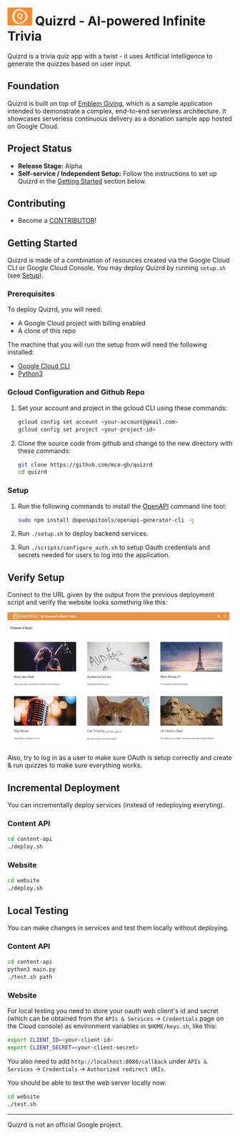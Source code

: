 # <img src="website/static/logo.png" height="40"> Quizrd - AI-powered Infinite Trivia

Quizrd is a trivia quiz app with a twist - it uses Artificial Intelligence to generate the quizzes based on user input.

## Foundation

Quizrd is built on top of [Emblem Giving](https://github.com/GoogleCloudPlatform/emblem), which is a sample application intended to demonstrate a complex, end-to-end serverless architecture. It showcases serverless continuous delivery as a donation sample app hosted on Google Cloud.

<!--
## Architecture

### Data/User Model
<img src="website/static/datauser.png" height="300">

### Creator/Hosting Flow
<img src="website/static/creator.png" height="300">

### Player Flow
<img src="website/static/player.png" height="300">
-->

## Project Status

* **Release Stage:** Alpha
* **Self-service / Independent Setup:** Follow the instructions to set up Quizrd in the [Getting Started](#getting-started) section below.

## Contributing

* Become a [CONTRIBUTOR](./CONTRIBUTING.md)!

## Getting Started

Quizrd is made of a combination of resources created via the Google Cloud CLI or Google Cloud Console. You may deploy Quizrd by running `setup.sh` (see [Setup](#setup)). 

### Prerequisites

To deploy Quizrd, you will need:
<!-- * 3 Google Cloud projects (ops, stage, prod) with billing enabled on each) -->
* A Google Cloud project with billing enabled
* A clone of this repo

The machine that you will run the setup from will need the following installed:
<!-- * [Terraform](https://learn.hashicorp.com/tutorials/terraform/install-cli) -->
* [Google Cloud CLI](https://cloud.google.com/sdk/docs/install)
* [Python3](https://www.python.org/downloads)

### Gcloud Configuration and Github Repo

1. Set your account and project in the gcloud CLI using these commands:

    ```bash
    gcloud config set account <your-account@gmail.com>
    gcloud config set project <your-project-id>
    ```

1. Clone the source code from github and change to the new directory with these commands:

    ```bash
    git clone https://github.com/mco-gh/quizrd
    cd quizrd
    ```

### Setup

1. Run the following commands to install the [OpenAPI](https://www.openapis.org) command line tool:

    ```bash
    sudo npm install @openapitools/openapi-generator-cli -g
    ```

1. Run `./setup.sh` to deploy backend services.

1. Run `./scripts/configure_auth.sh` to setup Oauth credentials and secrets
   needed for users to log into the application.

## Verify Setup

Connect to the URL given by the output from the previous deployment script and
verify the website looks something like this:

<img src="website/static/website.png" height="300">

Also, try to log in as a user to make sure OAuth is setup correctly and create &
run quizzes to make sure everything works.

## Incremental Deployment

You can incrementally deploy services (instead of redeploying everyting).

### Content API

```bash
cd content-api
./deploy.sh
```

### Website

```bash
cd website
./deploy.sh
```

## Local Testing

You can make changes in services and test them locally without deploying.

### Content API

```bash
cd content-api
python3 main.py
./test.sh path
```

### Website

For local testing you need to store your oauth web client's id and secret (which
can be obtained from the `APIs & Services` -> `Credentials` page on the Cloud
console) as environment variables in `$HOME/keys.sh`, like this:

```bash
export CLIENT_ID=<your-client-id>
export CLIENT_SECRET=<your-client-secret>
```

You also need to add `http://localhost:8080/callback` under `APIs & Services` ->
`Credentials` -> `Authorized redirect URIs`.

You should be able to test the web server locally now:

```bash
cd website
./test.sh
```

---

Quizrd is not an official Google project.
